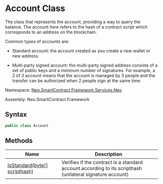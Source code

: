 # Account Class

The class that represents the account, providing a way to query the balance. The account here refers to the hash of a contract script which corresponds to an address on the blockchain.

Common types of accounts are:

- Standard account: the account created as you create a new wallet or new address. 

- Multi-party signed account: the multi-party signed address consists of a set of public keys and a minimum number of signatures. For example, a 2 of 3 account means that the account is managed by 3 people and the transfer can be authorized when 2 people sign at the same time.


Namespace: [Neo.SmartContract.Framework.Services.Neo](../neo.md)

Assembly: Neo.SmartContract.Framework

## Syntax

```c#
public class Account
```

## Methods

| Name | Description |
| ---------------------------------------- | ------------------ |
| [IsStandard(byte[] scripthash)](Account/IsStandard.md) | Verifies if the contract is a standard account according to its scripthash (unilateral signature account) |


